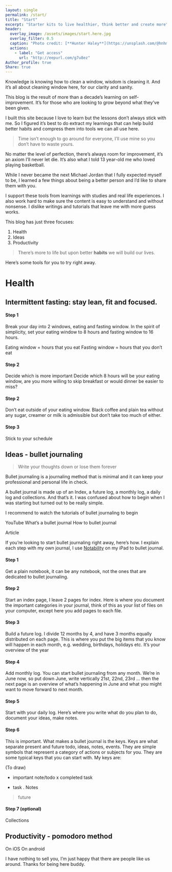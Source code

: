 ```yaml
---
layout: single
permalink: /start/
title: "Start"
excerpt: "Starter kits to live healthier, think better and create more"
header:
  overlay_image: /assets/images/start.here.jpg
  overlay_filter: 0.5
  caption: "Photo credit: [**Hunter Haley**](https://unsplash.com/@hnhmarketing)"
  actions:
    - label: "Get access"
      url: "http://eepurl.com/g7u8ez"
Author_profile: true
Share: true
---
```


Knowledge is knowing how to clean a window, wisdom is cleaning it. And it’s all about cleaning window here, for our clarity and sanity.

This blog is the result of more than a decade’s learning on self-improvement. It’s for those who are looking to grow beyond what they’ve been given.

I built this site because I love to learn but the lessons don’t always stick with me. So I figured it’s best to do extract my learnings that can help build better habits and compress them into tools we can all use here. 

> Time isn’t enough to go around for everyone, I’ll use mine so you don’t have to waste yours.

No matter the level of perfection, there’s always room for improvement, it’s an axiom I’ll never let die. It’s also what I told 13 year-old me who loved playing basketball. 

While I never became the next Michael Jordan that I fully expected myself to be, I learned a few things about being a better person and I’d like to share them with you.

I support these tools from learnings with studies and real life experiences. I also work hard to make sure the content is easy to understand and without nonsense. I dislike writings and tutorials that leave me with more guess works. 

This blog has just three focuses:

1. Health
2. Ideas
3. Productivity

> There’s more to life but upon better **habits** we will build our lives.  


Here’s some tools for you to try right away.

# Health

## Intermittent fasting: stay lean, fit and focused. 

[]()

#### Step 1
Break your day into 2 windows, eating and fasting window. In the spirit of simplicity, set your eating window to 8 hours and fasting window to 16 hours. 

Eating window  = hours that you eat
Fasting window = hours that you don’t eat

#### Step 2
Decide which is more important
Decide which 8 hours will be your eating window, are you more willing to skip breakfast or would dinner be easier to miss?

#### Step 2
Don’t eat outside of your eating window. Black coffee and plain tea without any sugar, creamer or milk is admissible but don’t take too much of either.

#### Step 3
Stick to your schedule

## Ideas - bullet journaling

[]()

> Write your thoughts down or lose them forever

Bullet journaling is a journaling method that is minimal and it can keep your professional and personal life in check.

A bullet journal is made up of an Index, a future log, a monthly log, a daily log and collections. And that’s it. I was confused about how to begin when I was starting but turned out to be really simple.

I recommend to watch the tutorials of bullet journaling to begin

YouTube
What’s a bullet journal
How to bullet journal

Article


If you’re looking to start bullet journaling right away, here’s how. I explain each step with my own journal, I use [Notability]() on my iPad to bullet journal.

#### Step 1 
Get a plain notebook, it can be any notebook, not the ones that are dedicated to bullet journaling.

#### Step 2
Start an index page, I leave 2 pages for index. Here is where you document the important categories in your journal, think of this as your list of files on your computer, except here you add pages to each file.

#### Step 3
Build a future log. I divide 12 months by 4, and have 3 months equally distributed on each page. This is where you put the big items that you know will happen in each month, e.g. wedding, birthdays, holidays etc. It’s your overview of the year

#### Step 4
Add monthly log. You can start bullet journaling from any month. We’re in June now, so put down June, write vertically 21st, 22nd, 23rd ... then the next page is an overview of what’s happening in June and what you might want to move forward to next month.

#### Step 5
Start with your daily log. Here’s where you write what do you plan to do, document your ideas, make notes. 

#### Step 6
This is important. What makes a bullet journal is the keys. Keys are what separate present and future todo, ideas, notes, events. They are simple symbols that represent a category of actions or subjects for you. They are some typical keys that you can start with. My keys are:

(To draw) ![]()
* important note/todo
x completed task
- task
. Notes
> future 

#### Step 7 (optional)

Collections

## Productivity - pomodoro method

On iOS 
On android

I have nothing to sell you, I’m just happy that there are people like us around. Thanks for being here buddy.